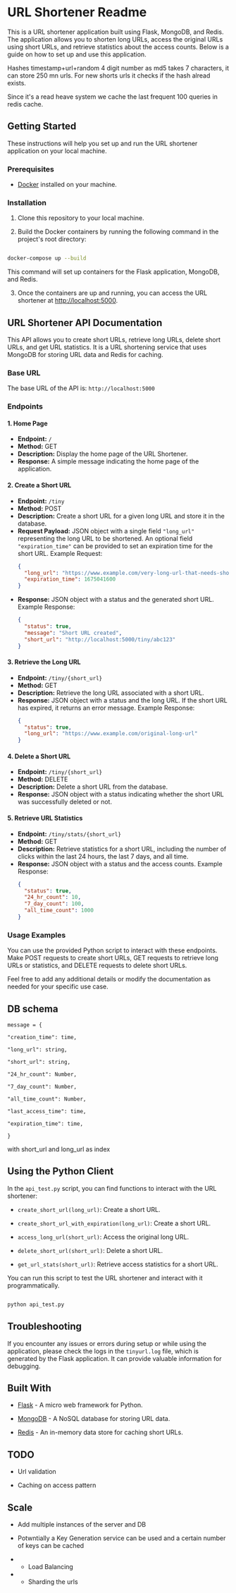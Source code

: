 # URL Shortener Readme

  

This is a URL shortener application built using Flask, MongoDB, and Redis. The application allows you to shorten long URLs, access the original URLs using short URLs, and retrieve statistics about the access counts. Below is a guide on how to set up and use this application.

Hashes timestamp+url+random 4 digit number as md5 takes 7 characters, it can store 250 mn urls. For new shorts urls it checks if the hash alread exists.

Since it's a read heave system we cache the last frequent 100 queries in redis cache.

 
## Getting Started

  

These instructions will help you set up and run the URL shortener application on your local machine.

  

### Prerequisites

  

- [Docker](https://docs.docker.com/get-docker/) installed on your machine.

  

### Installation

  

1. Clone this repository to your local machine.

  

2. Build the Docker containers by running the following command in the project's root directory:

  

```bash

docker-compose up --build

```

  

This command will set up containers for the Flask application, MongoDB, and Redis.

  

3. Once the containers are up and running, you can access the URL shortener at [http://localhost:5000](http://localhost:5000).



## URL Shortener API Documentation

This API allows you to create short URLs, retrieve long URLs, delete short URLs, and get URL statistics. It is a URL shortening service that uses MongoDB for storing URL data and Redis for caching.

### Base URL
The base URL of the API is: `http://localhost:5000`

### Endpoints

#### 1. Home Page
- **Endpoint:** `/`
- **Method:** GET
- **Description:** Display the home page of the URL Shortener.
- **Response:** A simple message indicating the home page of the application.

#### 2. Create a Short URL
- **Endpoint:** `/tiny`
- **Method:** POST
- **Description:** Create a short URL for a given long URL and store it in the database.
- **Request Payload:** JSON object with a single field `"long_url"` representing the long URL to be shortened. An optional field `"expiration_time"` can be provided to set an expiration time for the short URL.
  Example Request:
  ```json
  {
    "long_url": "https://www.example.com/very-long-url-that-needs-shortening",
    "expiration_time": 1675041600
  }
  ```
- **Response:** JSON object with a status and the generated short URL.
  Example Response:
  ```json
  {
    "status": true,
    "message": "Short URL created",
    "short_url": "http://localhost:5000/tiny/abc123"
  }
  ```

#### 3. Retrieve the Long URL
- **Endpoint:** `/tiny/{short_url}`
- **Method:** GET
- **Description:** Retrieve the long URL associated with a short URL.
- **Response:** JSON object with a status and the long URL. If the short URL has expired, it returns an error message.
  Example Response:
  ```json
  {
    "status": true,
    "long_url": "https://www.example.com/original-long-url"
  }
  ```

#### 4. Delete a Short URL
- **Endpoint:** `/tiny/{short_url}`
- **Method:** DELETE
- **Description:** Delete a short URL from the database.
- **Response:** JSON object with a status indicating whether the short URL was successfully deleted or not.

#### 5. Retrieve URL Statistics
- **Endpoint:** `/tiny/stats/{short_url}`
- **Method:** GET
- **Description:** Retrieve statistics for a short URL, including the number of clicks within the last 24 hours, the last 7 days, and all time.
- **Response:** JSON object with a status and the access counts.
  Example Response:
  ```json
  {
    "status": true,
    "24_hr_count": 10,
    "7_day_count": 100,
    "all_time_count": 1000
  }
  ```

### Usage Examples
You can use the provided Python script to interact with these endpoints. Make POST requests to create short URLs, GET requests to retrieve long URLs or statistics, and DELETE requests to delete short URLs.

Feel free to add any additional details or modify the documentation as needed for your specific use case.


  

## DB schema

  

```
message = {

"creation_time": time,

"long_url": string,

"short_url": string,

"24_hr_count": Number,

"7_day_count": Number,

"all_time_count": Number,

"last_access_time": time,

"expiration_time": time,

}
```
with short_url and long_url as index

  

## Using the Python Client

  

In the `api_test.py` script, you can find functions to interact with the URL shortener:

  

- `create_short_url(long_url)`: Create a short URL.

- `create_short_url_with_expiration(long_url)`: Create a short URL.

- `access_long_url(short_url)`: Access the original long URL.

- `delete_short_url(short_url)`: Delete a short URL.

- `get_url_stats(short_url)`: Retrieve access statistics for a short URL.

  

You can run this script to test the URL shortener and interact with it programmatically.

  

```bash

python api_test.py

```

  

## Troubleshooting

  

If you encounter any issues or errors during setup or while using the application, please check the logs in the `tinyurl.log` file, which is generated by the Flask application. It can provide valuable information for debugging.

  

## Built With

  

- [Flask](https://flask.palletsprojects.com/) - A micro web framework for Python.

- [MongoDB](https://www.mongodb.com/) - A NoSQL database for storing URL data.

- [Redis](https://redis.io/) - An in-memory data store for caching short URLs.

  

## TODO

- Url validation

- Caching on access pattern

## Scale

- Add multiple instances of the server and DB

- Potwntially a Key Generation service can be used and a certain number of keys can be cached

-  - Load Balancing

-  - Sharding the urls

